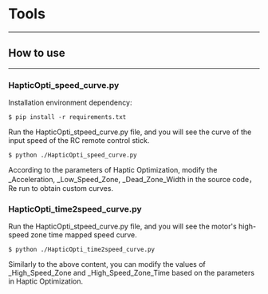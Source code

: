 # Tools
-------

## How to use
-------------

### HapticOpti_speed_curve.py

Installation environment dependency:

    $ pip install -r requirements.txt

Run the HapticOpti_stpeed_curve.py file, and you will see the curve of the input speed of the RC remote control stick.

    $ python ./HapticOpti_speed_curve.py

According to the parameters of Haptic Optimization, modify the _Acceleration, _Low_Speed_Zone, _Dead_Zone_Width in the source code， Re run to obtain custom curves.

### HapticOpti_time2speed_curve.py

Run the HapticOpti_stpeed_curve.py file, and you will see the motor's high-speed zone time mapped speed curve.

    $ python ./HapticOpti_time2speed_curve.py

Similarly to the above content, you can modify the values of _High_Speed_Zone and _High_Speed_Zone_Time based on the parameters in Haptic Optimization.
